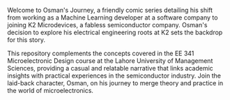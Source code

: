 Welcome to Osman's Journey, a friendly comic series detailing his shift from working as a Machine Learning developer at a software company to joining K2 Microdevices, a fabless semiconductor company. Osman's decision to explore his electrical engineering roots at K2 sets the backdrop for this story. 

This repository complements the concepts covered in the EE 341 Microelectronic Design course at the Lahore University of Management Sciences, providing a casual and relatable narrative that links academic insights with practical experiences in the semiconductor industry. Join the laid-back character, Osman, on his journey to merge theory and practice in the world of microelectronics.
